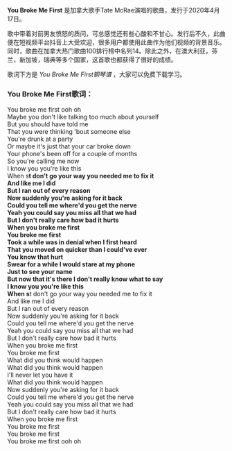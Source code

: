 

**You Broke Me First** 是加拿大歌手Tate McRae演唱的歌曲，发行于2020年4月17日。

歌中带着对前男友愤怒的质问，可总感觉还有些心酸和不甘心。发行后不久，此曲便在短视频平台抖音上大受欢迎，很多用户都使用此曲作为他们视频的背景音乐。同时，歌曲在加拿大热门歌曲100排行榜中名列14。除此之外，在澳大利亚，芬兰，新加坡，瑞典等多个国家，这首歌也都获得了很好的成绩。

歌词下方是 _You Broke Me First钢琴谱_ ，大家可以免费下载学习。

### You Broke Me First歌词：

You broke me first ooh oh  
Maybe you don't like talking too much about yourself  
But you should have told me  
That you were thinking 'bout someone else  
You're drunk at a party  
Or maybe it's just that your car broke down  
Your phone's been off for a couple of months  
So you're calling me now  
I know you you're like this  
When s**t don't go your way you needed me to fix it  
And like me I did  
But I ran out of every reason  
Now suddenly you're asking for it back  
Could you tell me where'd you get the nerve  
Yeah you could say you miss all that we had  
But I don't really care how bad it hurts  
When you broke me first  
You broke me first  
Took a while was in denial when I first heard  
That you moved on quicker than I could've ever  
You know that hurt  
Swear for a while I would stare at my phone  
Just to see your name  
But now that it's there I don't really know what to say  
I know you you're like this  
When s**t don't go your way you needed me to fix it  
And like me I did  
But I ran out of every reason  
Now suddenly you're asking for it back  
Could you tell me where'd you get the nerve  
Yeah you could say you miss all that we had  
But I don't really care how bad it hurts  
When you broke me first  
You broke me first  
What did you think would happen  
What did you think would happen  
I'll never let you have it  
What did you think would happen  
Now suddenly you're asking for it back  
Could you tell me where'd you get the nerve  
Yeah you could say you miss all that we had  
But I don't really care how bad it hurts  
When you broke me first  
You broke me first  
You broke me first  
You broke me first ooh oh

